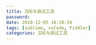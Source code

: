 ```yaml
---
title: IDE与调试工具
password: 
date: 2018-12-05 16:28:59
tags: [sublime, vsCode, Fiddler]
categories: IDE与调试工具
---
```

